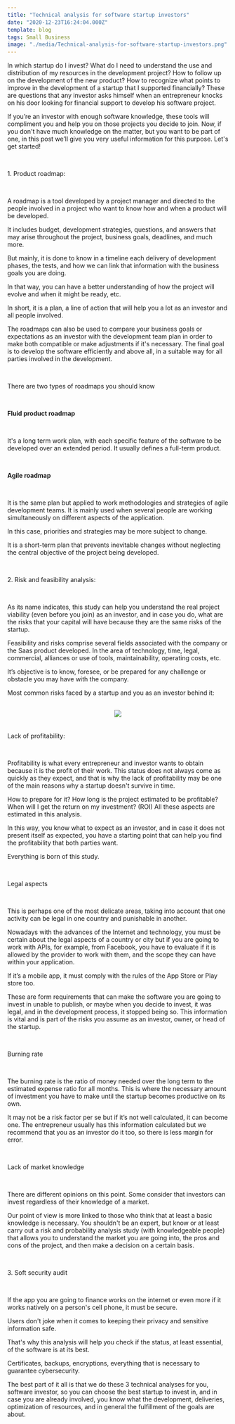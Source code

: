```yaml
---
title: "Technical analysis for software startup investors"
date: "2020-12-23T16:24:04.000Z"
template: blog
tags: Small Business
image: "./media/Technical-analysis-for-software-startup-investors.png"
---
```


In which startup do I invest? What do I need to understand the use and distribution of my resources in the development project?  How to follow up on the development of the new product? How to recognize what points to improve in the development of a startup that I supported financially? These are questions that any investor asks himself when an entrepreneur knocks on his door looking for financial support to develop his software project. 

If you’re an investor with enough software knowledge, these tools will compliment you and help you on those projects you decide to join. Now, if you don't have much knowledge on the matter, but you want to be part of one, in this post we’ll give you very useful information for this purpose. Let's get started!

<Br>

<title-2>1. Product roadmap:</title-2>

<Br>

A roadmap is a tool developed by a project manager and directed to the people involved in a project who want to know how and when a product will be developed.

It includes budget, development strategies, questions, and answers that may arise throughout the project, business goals, deadlines, and much more. 

But mainly, it is done to know in a timeline each delivery of development phases, the tests, and how we can link that information with the business goals you are doing.

In that way, you can have a better understanding of how the project will evolve and when it might be ready, etc. 

In short, it is a plan, a line of action that will help you a lot as an investor and all people involved.

The roadmaps can also be used to compare your business goals or expectations as an investor with the development team plan in order to make both compatible or make adjustments if it's necessary. The final goal is to develop the software efficiently and above all, in a suitable way for all parties involved in the development.

<Br>

<title-3>There are two types of roadmaps you should know</title-3>

<Br>

<title-4>**Fluid product roadmap**</title-4>

<Br>

It's a long term work plan, with each specific feature of the software to be developed over an extended period. It usually defines a full-term product. 

<Br>

<title-4>**Agile roadmap**</title-4>

<Br>

It is the same plan but applied to work methodologies and strategies of agile development teams. It is mainly used when several people are working simultaneously on different aspects of the application. 

In this case, priorities and strategies may be more subject to change. 

It is a short-term plan that prevents inevitable changes without neglecting the central objective of the project being developed.

<Br>

<title-2>2. Risk and feasibility analysis:</title-2>

<Br>

As its name indicates, this study can help you understand the real project viability (even before you join) as an investor, and in case you do, what are the risks that your capital will have because they are the same risks of the startup. 

Feasibility and risks comprise several fields associated with the company or the Saas product developed. In the area of technology, time, legal, commercial, alliances or use of tools, maintainability, operating costs, etc.

It’s objective is to know, foresee, or be prepared for any challenge or obstacle you may have with the company.

Most common risks faced by a startup and you as an investor behind it:

<Br>

<center>
<img src="./media/Sin título-1.jpg">
</center>

<Br>

<title-3>Lack of profitability:</title-3>

<Br>

Profitability is what every entrepreneur and investor wants to obtain because it is the profit of their work. This status does not always come as quickly as they expect, and that is why the lack of profitability may be one of the main reasons why a startup doesn't survive in time. 

How to prepare for it? How long is the project estimated to be profitable? When will I get the return on my investment? (ROI) All these aspects are estimated in this analysis. 

In this way, you know what to expect as an investor, and in case it does not present itself as expected, you have a starting point that can help you find the profitability that both parties want. 

Everything is born of this study. 

<Br>

<title-3>Legal aspects</title-3>

<Br>

This is perhaps one of the most delicate areas, taking into account that one activity can be legal in one country and punishable in another. 

Nowadays with the advances of the Internet and technology, you must be certain about the legal aspects of a country or city but if you are going to work with APIs, for example, from Facebook, you have to evaluate if it is allowed by the provider to work with them, and the scope they can have within your application.

If it’s a mobile app, it must comply with the rules of the App Store or Play store too.

These are form requirements that can make the software you are going to invest in unable to publish, or maybe when you decide to invest, it was legal, and in the development process, it stopped being so. This information is vital and is part of the risks you assume as an investor, owner, or head of the startup. 

<Br>

<title-3>Burning rate</title-3>

<Br>

The burning rate is the ratio of money needed over the long term to the estimated expense ratio for all months. This is where the necessary amount of investment you have to make until the startup becomes productive on its own. 

It may not be a risk factor per se but if it’s not well calculated, it can become one. The entrepreneur usually has this information calculated but we recommend that you as an investor do it too, so there is less margin for error. 

<Br>

<title-3>Lack of market knowledge</title-3>

<Br>

There are different opinions on this point. Some consider that investors can invest regardless of their knowledge of a market. 

Our point of view is more linked to those who think that at least a basic knowledge is necessary. You shouldn't be an expert, but know or at least carry out a risk and probability analysis study (with knowledgeable people) that allows you to understand the market you are going into, the pros and cons of the project, and then make a decision on a certain basis. 

<Br>

<title-2>3. Soft security audit</title-2>

<Br>

If the app you are going to finance works on the internet or even more if it works natively on a person's cell phone, it must be secure. 

Users don't joke when it comes to keeping their privacy and sensitive information safe. 

That's why this analysis will help you check if the status, at least essential, of the software is at its best. 

Certificates, backups, encryptions, everything that is necessary to guarantee cybersecurity. 

The best part of it all is that we do these 3 technical analyses for you, software investor, so you can choose the best startup to invest in, and in case you are already involved, you know what the development, deliveries, optimization of resources, and in general the fulfillment of the goals are about. 

